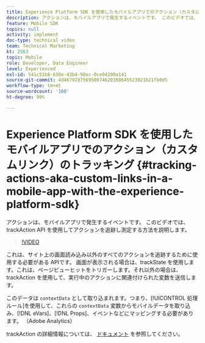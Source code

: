 ```yaml
---
title: Experience Platform SDK を使用したモバイルアプリでのアクション（カスタムリンク）のトラッキング
description: アクションは、モバイルアプリで発生するイベントです。 このビデオでは、trackAction API を使用してアクションを追跡し測定する方法を説明します。
feature: Mobile SDK
topics: null
activity: implement
doc-type: technical video
team: Technical Marketing
kt: 2563
topic: Mobile
role: Developer, Data Engineer
level: Experienced
exl-id: 541c51b8-638e-43b4-90ac-0ce94290a141
source-git-commit: 4d467928756950074620388645523021b21fb0d5
workflow-type: tm+mt
source-wordcount: '168'
ht-degree: 99%

---
```


# Experience Platform SDK を使用したモバイルアプリでのアクション（カスタムリンク）のトラッキング {#tracking-actions-aka-custom-links-in-a-mobile-app-with-the-experience-platform-sdk}

アクションは、モバイルアプリで発生するイベントです。 このビデオでは、trackAction API を使用してアクションを追跡し測定する方法を説明します。

>[!VIDEO](https://video.tv.adobe.com/v/328307/?quality=12&learn=on&captions=jpn)

これは、サイト上の画面読み込み以外のすべてのアクションを追跡するために使用する必要がある APIです。 画面が表示される場合は、trackState を使用します。これは、ページビューヒットをトリガーします。それ以外の場合は、trackAction を使用して、実行中のアクションに関連付けられた変数を送信します。

このデータは `contextData` として取り込まれます。つまり、[!UICONTROL 処理ルール]を使用して、これらの `contextData` 変数からモバイルデータを取り込み、[!DNL eVars]、[!DNL Props]、イベントなどにマッピングする必要があります。 （Adobe Analytics）

trackAction の詳細情報については、 [ドキュメント](https://developer.adobe.com/client-sdks/documentation/getting-started/track-events/#track-user-actions-for-adobe-analytics) を参照してください。
